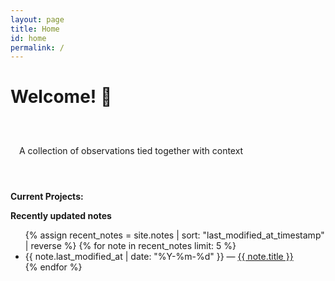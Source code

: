 ```yaml
---
layout: page
title: Home
id: home
permalink: /
---
```


# Welcome! 🌱

<p style="padding: 3em 1em; background: border-radius: 4px;">
  A collection of observations tied together with context
</p>

<strong>Current Projects:</strong>

<strong>Recently updated notes</strong>

<ul>
  {% assign recent_notes = site.notes | sort: "last_modified_at_timestamp" | reverse %}
  {% for note in recent_notes limit: 5 %}
    <li>
      {{ note.last_modified_at | date: "%Y-%m-%d" }} — <a class="internal-link" href="{{ site.baseurl }}{{ note.url }}">{{ note.title }}</a>
    </li>
  {% endfor %}
</ul>

<style>
  .wrapper {
    max-width: 46em;
  }
</style>
